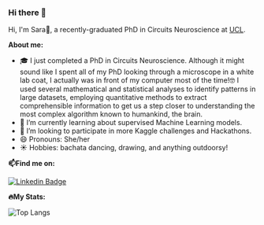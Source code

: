 <!--
**SaraMolas/SaraMolas** is a ✨ _special_ ✨ repository because its `README.md` (this file) appears on your GitHub profile.
-->

### Hi there 👋

Hi, I'm Sara🙌, a recently-graduated PhD in Circuits Neuroscience at [UCL](https://barry-lab.com/people/). 

**About me:**

- 🎓 I just completed a PhD in Circuits Neuroscience. Although it might sound like I spent all of my PhD looking through a microscope in a white lab coat, I actually was in front of my computer most of the time!🤓  I used several mathematical and statistical analyses to identify patterns in large datasets, employing quantitative methods to extract comprehensible information to get us a step closer to understanding the most complex algorithm known to humankind, the brain. 
- 🌱 I’m currently learning about supervised Machine Learning models.
- 👯 I’m looking to participate in more Kaggle challenges and Hackathons. 
- 😄 Pronouns: She/her
- ☀️ Hobbies: bachata dancing, drawing, and anything outdoorsy!
   
**📫Find me on:**

[![Linkedin Badge](https://img.shields.io/badge/-linkedin-blue?style=flat&logo=Linkedin&logoColor=white)](linkedin.com/in/saramolasmedina)


**🔥My Stats:**

![Top Langs](https://github-readme-stats.vercel.app/api/top-langs/?username=SaraMolas&theme=react&hide_progress=true)
